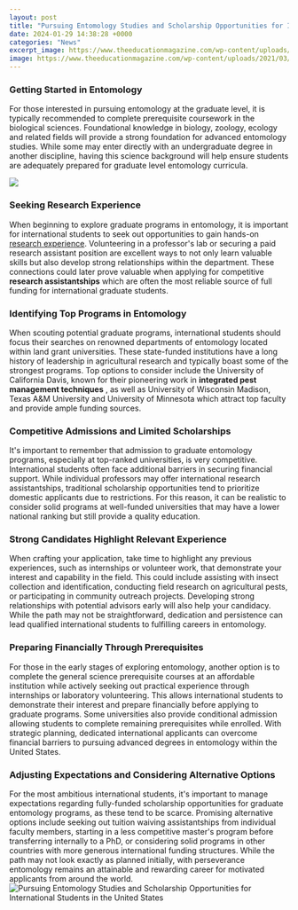 ```yaml
---
layout: post
title: "Pursuing Entomology Studies and Scholarship Opportunities for International Students in the United States"
date: 2024-01-29 14:38:28 +0000
categories: "News"
excerpt_image: https://www.theeducationmagazine.com/wp-content/uploads/2021/03/scholarship.jpg
image: https://www.theeducationmagazine.com/wp-content/uploads/2021/03/scholarship.jpg
---
```


### Getting Started in Entomology
For those interested in pursuing entomology at the graduate level, it is typically recommended to complete prerequisite coursework in the biological sciences. Foundational knowledge in biology, zoology, ecology and related fields will provide a strong foundation for advanced entomology studies. While some may enter directly with an undergraduate degree in another discipline, having this science background will help ensure students are adequately prepared for graduate level entomology curricula. 

![](https://go.okstate.edu/undergraduate-academics/files/images/entomology_highlight_2.jpg)
### Seeking Research Experience 
When beginning to explore graduate programs in entomology, it is important for international students to seek out opportunities to gain hands-on [research experience](https://yt.io.vn/collection/abdi). Volunteering in a professor's lab or securing a paid research assistant position are excellent ways to not only learn valuable skills but also develop strong relationships within the department. These connections could later prove valuable when applying for competitive **research assistantships** which are often the most reliable source of full funding for international graduate students. 
### Identifying Top Programs in Entomology
When scouting potential graduate programs, international students should focus their searches on renowned departments of entomology located within land grant universities. These state-funded institutions have a long history of leadership in agricultural research and typically boast some of the strongest programs. Top options to consider include the University of California Davis, known for their pioneering work in **integrated pest management techniques** , as well as University of Wisconsin Madison, Texas A&M University and University of Minnesota which attract top faculty and provide ample funding sources.
### Competitive Admissions and Limited Scholarships
It's important to remember that admission to graduate entomology programs, especially at top-ranked universities, is very competitive. International students often face additional barriers in securing financial support. While individual professors may offer international research assistantships, traditional scholarship opportunities tend to prioritize domestic applicants due to restrictions. For this reason, it can be realistic to consider solid programs at well-funded universities that may have a lower national ranking but still provide a quality education. 
### Strong Candidates Highlight Relevant Experience
When crafting your application, take time to highlight any previous experiences, such as internships or volunteer work, that demonstrate your interest and capability in the field. This could include assisting with insect collection and identification, conducting field research on agricultural pests, or participating in community outreach projects. Developing strong relationships with potential advisors early will also help your candidacy. While the path may not be straightforward, dedication and persistence can lead qualified international students to fulfilling careers in entomology. 
### Preparing Financially Through Prerequisites
For those in the early stages of exploring entomology, another option is to complete the general science prerequisite courses at an affordable institution while actively seeking out practical experience through internships or laboratory volunteering. This allows international students to demonstrate their interest and prepare financially before applying to graduate programs. Some universities also provide conditional admission allowing students to complete remaining prerequisites while enrolled. With strategic planning, dedicated international applicants can overcome financial barriers to pursuing advanced degrees in entomology within the United States.
### Adjusting Expectations and Considering Alternative Options  
For the most ambitious international students, it's important to manage expectations regarding fully-funded scholarship opportunities for graduate entomology programs, as these tend to be scarce. Promising alternative options include seeking out tuition waiving assistantships from individual faculty members, starting in a less competitive master's program before transferring internally to a PhD, or considering solid programs in other countries with more generous international funding structures. While the path may not look exactly as planned initially, with perseverance entomology remains an attainable and rewarding career for motivated applicants from around the world.
![Pursuing Entomology Studies and Scholarship Opportunities for International Students in the United States](https://www.theeducationmagazine.com/wp-content/uploads/2021/03/scholarship.jpg)